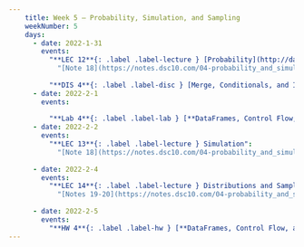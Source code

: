 ```yaml
---
    title: Week 5 – Probability, Simulation, and Sampling
    weekNumber: 5
    days:
      - date: 2022-1-31
        events:
          "**LEC 12**{: .label .label-lecture } [Probability](http://datahub.ucsd.edu/user-redirect/git-sync?repo=https://github.com/dsc-courses/dsc10-2022-wi&subPath=lectures/lec12/lecture.ipynb) ([blank pdf](../resources/lectures/lec12/lec12-blank.pdf)) ([1pm pdf](../resources/lectures/lec12/lec12-a.pdf)) ([2pm pdf](../resources/lectures/lec12/lec12-b.pdf)) [🎥](https://www.youtube.com/playlist?list=PLDNbnocpJUhZkhZdUjHk02GV-gAq_cm7j)":
            "[Note 18](https://notes.dsc10.com/04-probability_and_simulation/probability_and_simulation.html), [CIT 9.5](https://inferentialthinking.com/chapters/09/5/Finding_Probabilities.html)"
                
          "**DIS 4**{: .label .label-disc } [Merge, Conditionals, and Iteration](http://datahub.ucsd.edu/user-redirect/git-sync?repo=https://github.com/dsc-courses/dsc10-2022-wi&subPath=discussions/04-simulation/discussion.ipynb)":
      - date: 2022-2-1
        events:
          
          "**Lab 4**{: .label .label-lab } [**DataFrames, Control Flow, and Probability (due 2/1)**](http://datahub.ucsd.edu/user-redirect/git-sync?repo=https://github.com/dsc-courses/dsc10-2022-wi&subPath=labs/04-control_flow/lab.ipynb)":
      - date: 2022-2-2
        events:
          "**LEC 13**{: .label .label-lecture } Simulation":
            "[Note 18](https://notes.dsc10.com/04-probability_and_simulation/probability_and_simulation.html)"
                
      - date: 2022-2-4
        events:
          "**LEC 14**{: .label .label-lecture } Distributions and Sampling":
            "[Notes 19-20](https://notes.dsc10.com/04-probability_and_simulation/1_populations_and_samples.html)"
      
      - date: 2022-2-5
        events:
          "**HW 4**{: .label .label-hw } [**DataFrames, Control Flow, and Probability (due 2/5)**](http://datahub.ucsd.edu/user-redirect/git-sync?repo=https://github.com/dsc-courses/dsc10-2022-wi&subPath=homeworks/04-control_flow/homework.ipynb)":
---
```

